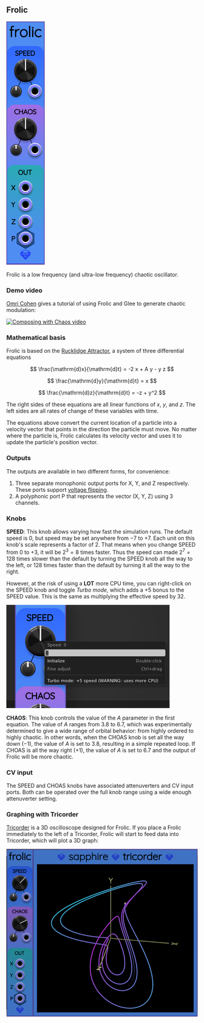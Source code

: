 ## Frolic

![Frolic](images/frolic.png)

Frolic is a low frequency (and ultra-low frequency) chaotic oscillator.

### Demo video

[Omri Cohen](https://omricohen-music.com/) gives a tutorial of using Frolic and Glee to generate chaotic modulation:

[![Composing with Chaos video](https://img.youtube.com/vi/OxAhUkqFE5c/0.jpg)](https://www.youtube.com/watch?v=OxAhUkqFE5c)

### Mathematical basis

Frolic is based on the [Rucklidge Attractor](http://www.3d-meier.de/tut19/Seite17.html),
a system of three differential equations

$$
\frac{\mathrm{d}x}{\mathrm{d}t} = -2 x + A y - y z
$$

$$
\frac{\mathrm{d}y}{\mathrm{d}t} = x
$$

$$
\frac{\mathrm{d}z}{\mathrm{d}t} = -z + y^2
$$

The right sides of these equations are all linear functions
of $x$, $y$, and $z$. The left sides are all rates of change
of these variables with time.

The equations above convert the current location
of a particle into a velocity vector that points in the direction
the particle must move. No matter where the particle is, Frolic calculates
its velocity vector and uses it to update the particle's position vector.

### Outputs

The outputs are available in two different forms, for convenience:

1. Three separate monophonic output ports for X, Y, and Z respectively.
   These ports support [voltage flipping](VoltageFlipping.md).
2. A polyphonic port P that represents the vector (X, Y, Z) using 3 channels.

### Knobs

**SPEED**: This knob allows varying how fast the simulation runs.
The default speed is 0, but speed may be set anywhere
from &minus;7 to +7. Each unit on this knob's scale represents a factor
of 2. That means when you change SPEED from 0 to +3, it will be $2^3=8$
times faster. Thus the speed can made $2^7=128$ times slower than the default
by turning the SPEED knob all the way to the left, or 128 times faster than
the default by turning it all the way to the right.

However, at the risk of using a **LOT** more CPU time, you can right-click
on the SPEED knob and toggle *Turbo mode*, which adds a +5 bonus to the SPEED value.
This is the same as multiplying the effective speed by 32.

![SPEED button context menu](images/chaos_speed_menu.png)

**CHAOS**: This knob controls the value of the $A$ parameter in the first equation.
The value of $A$ ranges from 3.8 to 6.7, which was experimentally determined
to give a wide range of orbital behavior: from highly ordered to highly chaotic.
In other words, when the CHOAS knob is set all the way down (&minus;1), the
value of $A$ is set to 3.8, resulting in a simple repeated loop.
If CHOAS is all the way right (+1), the value of $A$ is set to 6.7 and the
output of Frolic will be more chaotic.

### CV input
The SPEED and CHOAS knobs have associated attenuverters and CV input ports.
Both can be operated over the full knob range using a wide enough attenuverter setting.

### Graphing with Tricorder

[Tricorder](Tricorder.md) is a 3D oscilloscope designed for Frolic.
If you place a Frolic immediately to the left of a Tricorder, Frolic
will start to feed data into Tricorder, which will plot a 3D graph:

![Frolic and Tricorder](images/frolic_tricorder.png)

